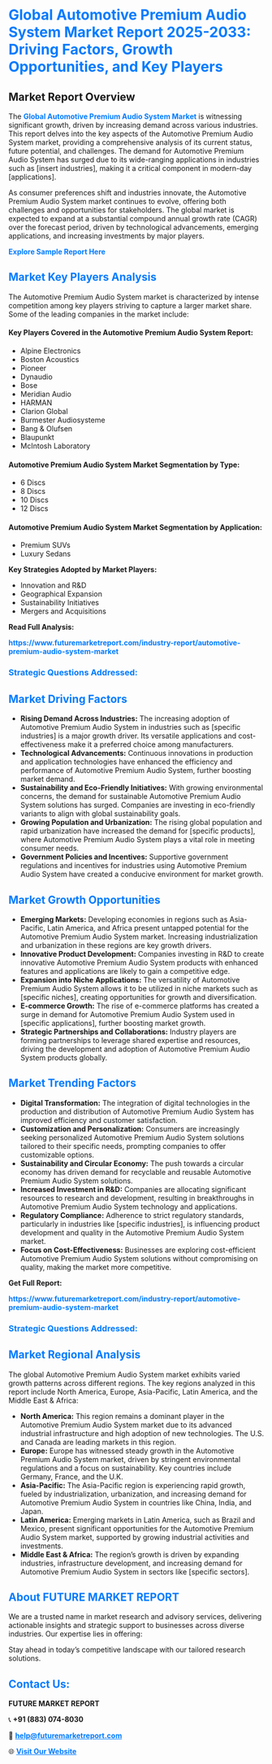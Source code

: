 <h1 style="color: #007BFF;">Global Automotive Premium Audio System Market Report 2025-2033: Driving Factors, Growth Opportunities, and Key Players</h1>

<section id="overview">
<h2>Market Report Overview</h2>
<p>The <a href="https://www.futuremarketreport.com/industry-report/automotive-premium-audio-system-market" style="color: #007BFF; text-decoration: none;"><strong>Global Automotive Premium Audio System Market</strong></a> is witnessing significant growth, driven by increasing demand across various industries. This report delves into the key aspects of the Automotive Premium Audio System market, providing a comprehensive analysis of its current status, future potential, and challenges. The demand for Automotive Premium Audio System has surged due to its wide-ranging applications in industries such as [insert industries], making it a critical component in modern-day [applications].</p>
<p>As consumer preferences shift and industries innovate, the Automotive Premium Audio System market continues to evolve, offering both challenges and opportunities for stakeholders. The global market is expected to expand at a substantial compound annual growth rate (CAGR) over the forecast period, driven by technological advancements, emerging applications, and increasing investments by major players.</p>
</section>

<section id="overview">
<p><a href="https://www.futuremarketreport.com/request-sample/reportId=87212" style="color: #007BFF; text-decoration: none;"><strong>Explore Sample Report Here</strong></a></p>
</section>

<section id="key-players">
<h2 style="color: #007BFF;">Market Key Players Analysis</h2>
<p>The Automotive Premium Audio System market is characterized by intense competition among key players striving to capture a larger market share. Some of the leading companies in the market include:</p>
<h4>Key Players Covered in the Automotive Premium Audio System Report:</h4>
<ul><li>Alpine Electronics</li><li>Boston Acoustics</li><li>Pioneer</li><li>Dynaudio</li><li>Bose</li><li>Meridian Audio</li><li>HARMAN</li><li>Clarion Global</li><li>Burmester Audiosysteme</li><li>Bang &amp; Olufsen</li><li>Blaupunkt</li><li>McIntosh Laboratory</li></ul>
<h4>Automotive Premium Audio System Market Segmentation by Type:</h4>
<ul><li>6 Discs</li><li>8 Discs</li><li>10 Discs</li><li>12 Discs</li></ul>

<h4>Automotive Premium Audio System Market Segmentation by Application:</h4>
<ul><li>Premium SUVs</li><li>Luxury Sedans</li></ul>
<p><strong>Key Strategies Adopted by Market Players:</strong></p>
<ul>
<li>Innovation and R&D</li>
<li>Geographical Expansion</li>
<li>Sustainability Initiatives</li>
<li>Mergers and Acquisitions</li>
</ul>
</section>

<section>
<p><strong>Read Full Analysis: </strong></p><a href="https://www.futuremarketreport.com/industry-report/automotive-premium-audio-system-market" style="color: #007BFF; text-decoration: none;"><strong>https://www.futuremarketreport.com/industry-report/automotive-premium-audio-system-market</strong></a>
<h3 style="color: #007BFF;">Strategic Questions Addressed:</h3>
</section>

<section id="driving-factors">
<h2 style="color: #007BFF;">Market Driving Factors</h2>
<ul>
<li><strong>Rising Demand Across Industries:</strong> The increasing adoption of Automotive Premium Audio System in industries such as [specific industries] is a major growth driver. Its versatile applications and cost-effectiveness make it a preferred choice among manufacturers.</li>
<li><strong>Technological Advancements:</strong> Continuous innovations in production and application technologies have enhanced the efficiency and performance of Automotive Premium Audio System, further boosting market demand.</li>
<li><strong>Sustainability and Eco-Friendly Initiatives:</strong> With growing environmental concerns, the demand for sustainable Automotive Premium Audio System solutions has surged. Companies are investing in eco-friendly variants to align with global sustainability goals.</li>
<li><strong>Growing Population and Urbanization:</strong> The rising global population and rapid urbanization have increased the demand for [specific products], where Automotive Premium Audio System plays a vital role in meeting consumer needs.</li>
<li><strong>Government Policies and Incentives:</strong> Supportive government regulations and incentives for industries using Automotive Premium Audio System have created a conducive environment for market growth.</li>
</ul>
</section>

<section id="growth-opportunities">
<h2 style="color: #007BFF;">Market Growth Opportunities</h2>
<ul>
<li><strong>Emerging Markets:</strong> Developing economies in regions such as Asia-Pacific, Latin America, and Africa present untapped potential for the Automotive Premium Audio System market. Increasing industrialization and urbanization in these regions are key growth drivers.</li>
<li><strong>Innovative Product Development:</strong> Companies investing in R&D to create innovative Automotive Premium Audio System products with enhanced features and applications are likely to gain a competitive edge.</li>
<li><strong>Expansion into Niche Applications:</strong> The versatility of Automotive Premium Audio System allows it to be utilized in niche markets such as [specific niches], creating opportunities for growth and diversification.</li>
<li><strong>E-commerce Growth:</strong> The rise of e-commerce platforms has created a surge in demand for Automotive Premium Audio System used in [specific applications], further boosting market growth.</li>
<li><strong>Strategic Partnerships and Collaborations:</strong> Industry players are forming partnerships to leverage shared expertise and resources, driving the development and adoption of Automotive Premium Audio System products globally.</li>
</ul>
</section>

<section id="trending-factors">
<h2 style="color: #007BFF;">Market Trending Factors</h2>
<ul>
<li><strong>Digital Transformation:</strong> The integration of digital technologies in the production and distribution of Automotive Premium Audio System has improved efficiency and customer satisfaction.</li>
<li><strong>Customization and Personalization:</strong> Consumers are increasingly seeking personalized Automotive Premium Audio System solutions tailored to their specific needs, prompting companies to offer customizable options.</li>
<li><strong>Sustainability and Circular Economy:</strong> The push towards a circular economy has driven demand for recyclable and reusable Automotive Premium Audio System solutions.</li>
<li><strong>Increased Investment in R&D:</strong> Companies are allocating significant resources to research and development, resulting in breakthroughs in Automotive Premium Audio System technology and applications.</li>
<li><strong>Regulatory Compliance:</strong> Adherence to strict regulatory standards, particularly in industries like [specific industries], is influencing product development and quality in the Automotive Premium Audio System market.</li>
<li><strong>Focus on Cost-Effectiveness:</strong> Businesses are exploring cost-efficient Automotive Premium Audio System solutions without compromising on quality, making the market more competitive.</li>
</ul>
</section>

<section>
<p><strong>Get Full Report: </strong></p><a href="https://www.futuremarketreport.com/industry-report/automotive-premium-audio-system-market" style="color: #007BFF; text-decoration: none;"><strong>https://www.futuremarketreport.com/industry-report/automotive-premium-audio-system-market</strong></a>
<h3 style="color: #007BFF;">Strategic Questions Addressed:</h3>
</section>


<section id="regional-analysis">
<h2 style="color: #007BFF;">Market Regional Analysis</h2>
<p>The global Automotive Premium Audio System market exhibits varied growth patterns across different regions. The key regions analyzed in this report include North America, Europe, Asia-Pacific, Latin America, and the Middle East & Africa:</p>
<ul>
<li><strong>North America:</strong> This region remains a dominant player in the Automotive Premium Audio System market due to its advanced industrial infrastructure and high adoption of new technologies. The U.S. and Canada are leading markets in this region.</li>
<li><strong>Europe:</strong> Europe has witnessed steady growth in the Automotive Premium Audio System market, driven by stringent environmental regulations and a focus on sustainability. Key countries include Germany, France, and the U.K.</li>
<li><strong>Asia-Pacific:</strong> The Asia-Pacific region is experiencing rapid growth, fueled by industrialization, urbanization, and increasing demand for Automotive Premium Audio System in countries like China, India, and Japan.</li>
<li><strong>Latin America:</strong> Emerging markets in Latin America, such as Brazil and Mexico, present significant opportunities for the Automotive Premium Audio System market, supported by growing industrial activities and investments.</li>
<li><strong>Middle East & Africa:</strong> The region’s growth is driven by expanding industries, infrastructure development, and increasing demand for Automotive Premium Audio System in sectors like [specific sectors].</li>
</ul>
</section>

<footer>
<h2 style="color: #007BFF;">About FUTURE MARKET REPORT</h2>
<p>We are a trusted name in market research and advisory services, delivering actionable insights and strategic support to businesses across diverse industries. Our expertise lies in offering:</p>

<p>Stay ahead in today’s competitive landscape with our tailored research solutions.</p>

<h2 style="color: #007BFF;">Contact Us:</h2>
<p><strong>FUTURE MARKET REPORT</strong></p>
<p>📞 <strong>+91 (883) 074-8030</strong></p>
<p>📧 <strong><a href="mailto:help@futuremarketreport.com" style="color: #007BFF;">help@futuremarketreport.com</a></strong></p>
<p>🌐 <strong><a href="https://www.futuremarketreport.com/" style="color: #007BFF;">Visit Our Website</a></strong></p>
</footer>